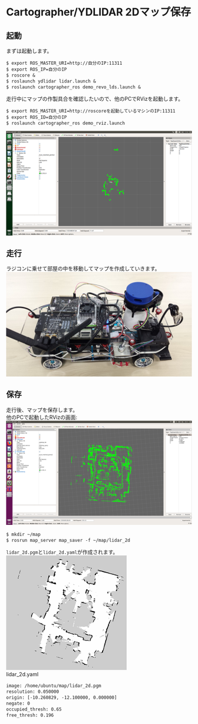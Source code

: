 # Cartographer/YDLIDAR 2Dマップ保存

## 起動
まずは起動します。<br>
```
$ export ROS_MASTER_URI=http://自分のIP:11311
$ export ROS_IP=自分のIP
$ roscore &
$ roslaunch ydlidar lidar.launch &
$ roslaunch cartographer_ros demo_revo_lds.launch &
```

走行中にマップの作製具合を確認したいので、他のPCでRVizを起動します。<br>
```
$ export ROS_MASTER_URI=http://roscoreを起動しているマシンのIP:11311
$ export ROS_ID=自分のIP
$ roslaunch cartographer_ros demo_rviz.launch
```
![](./img/YDLiDAR-Cartographer.png)<br>

## 走行
ラジコンに乗せて部屋の中を移動してマップを作成していきます。<br>
![](./img/rccar.jpg)<br>

## 保存
走行後、マップを保存します。<br>
他のPCで起動したRVizの画面:<br>
![](./img/YDLiDAR-SLAM.png)<br>

```
$ mkdir ~/map
$ rosrun map_server map_saver -f ~/map/lidar_2d
```
`lidar_2d.pgm`と`lidar_2d.yaml`が作成されます。<br>
![](img/lidar_2d.png)<br>
lidar_2d.yaml<br>
```
image: /home/ubuntu/map/lidar_2d.pgm
resolution: 0.050000
origin: [-10.260829, -12.100000, 0.000000]
negate: 0
occupied_thresh: 0.65
free_thresh: 0.196

```